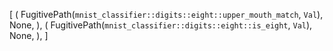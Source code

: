 [
    (
        FugitivePath(`mnist_classifier::digits::eight::upper_mouth_match`, `Val`),
        None,
    ),
    (
        FugitivePath(`mnist_classifier::digits::eight::is_eight`, `Val`),
        None,
    ),
]